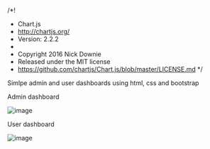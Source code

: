 /*!
 * Chart.js
 * http://chartjs.org/
 * Version: 2.2.2
 *
 * Copyright 2016 Nick Downie
 * Released under the MIT license
 * https://github.com/chartjs/Chart.js/blob/master/LICENSE.md
 */



 Simlpe admin and user dashboards using html, css and bootstrap

 Admin dashboard
 
 ![image](https://github.com/user-attachments/assets/7566a69f-1b58-4890-9162-d0bb832a9b42)

User dashboard

![image](https://github.com/user-attachments/assets/4adb4e7d-a4fd-481f-94b9-2a24a0c3403a)
